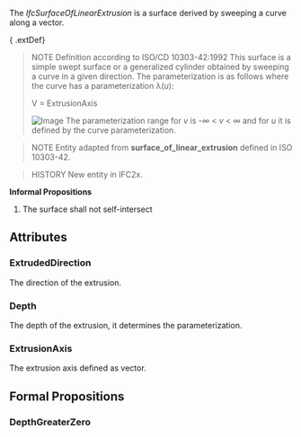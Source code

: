 The _IfcSurfaceOfLinearExtrusion_ is a surface derived by sweeping a curve along a vector.

<!-- end of short definition -->


{ .extDef}
> NOTE Definition according to ISO/CD 10303-42:1992
> This surface is a simple swept surface or a generalized cylinder obtained by sweeping a curve in a given direction. The parameterization is as follows where the curve has a parameterization λ(_u_):
>
> V = ExtrusionAxis
>
> ![Image](../../../../figures/ifcsurfaceoflinearextrusion-math1.gif)
> The parameterization range for _v_ is -∞ < _v_ < ∞ and for _u_ it is defined by the curve parameterization.

> NOTE Entity adapted from **surface_of_linear_extrusion** defined in ISO 10303-42.

> HISTORY New entity in IFC2x.

**Informal Propositions**

1. The surface shall not self-intersect

## Attributes

### ExtrudedDirection
The direction of the extrusion.

### Depth
The depth of the extrusion, it determines the parameterization.

### ExtrusionAxis
The extrusion axis defined as vector.

## Formal Propositions

### DepthGreaterZero

